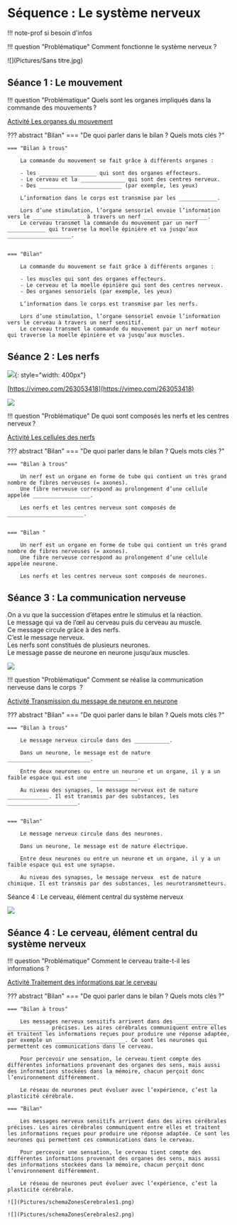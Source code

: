 # Séquence : Le système nerveux

!!! note-prof
    si besoin d'infos


!!! question "Problématique"
    Comment fonctionne le système nerveux ?

    

![](Pictures/Sans titre.jpg)

## Séance 1 : Le mouvement

!!! question "Problématique"
    Quels sont les organes impliqués dans la commande des mouvements ?

[Activité Les organes du mouvement](../organesMvt)




??? abstract "Bilan"
    === "De quoi parler dans le bilan ? Quels mots clés ?"


    === "Bilan à trous"

        La commande du mouvement se fait grâce à différents organes :
        
        - les __________________ qui sont des organes effecteurs.
        - Le cerveau et la ______________ qui sont des centres nerveux.
        - Des __________________________ (par exemple, les yeux)

        L’information dans le corps est transmise par les ____________.
        
        Lors d’une stimulation, l’organe sensoriel envoie l’information vers le ________________ à travers un nerf ____________________.
        Le cerveau transmet la commande du mouvement par un nerf ____________ qui traverse la moelle épinière et va jusqu’aux ____________________.


    === "Bilan"

        La commande du mouvement se fait grâce à différents organes :
        
        - les muscles qui sont des organes effecteurs.
        - Le cerveau et la moelle épinière qui sont des centres nerveux.
        - Des organes sensoriels (par exemple, les yeux)
        
        L’information dans le corps est transmise par les nerfs.
        
        Lors d’une stimulation, l’organe sensoriel envoie l’information vers le cerveau à travers un nerf sensitif.
        Le cerveau transmet la commande du mouvement par un nerf moteur qui traverse la moelle épinière et va jusqu’aux muscles.




## Séance 2 : Les nerfs

![](Pictures/systNervGrenouille.jpg){: style="width: 400px"}

[https://vimeo.com/263053418](https://vimeo.com/263053418)

![](Pictures/dessiSystNerveux.png)

!!! question "Problématique"
    De quoi sont composés les nerfs et les centres nerveux ?



[Activité Les cellules des nerfs](../nerfs)


??? abstract "Bilan"
    === "De quoi parler dans le bilan ? Quels mots clés ?"


    === "Bilan à trous"
        
        Un nerf est un organe en forme de tube qui contient un très grand nombre de fibres nerveuses (= axones).
        Une fibre nerveuse correspond au prolongement d’une cellule appelée __________________.

        Les nerfs et les centres nerveux sont composés de ________________________.
     

    === "Bilan "

        Un nerf est un organe en forme de tube qui contient un très grand nombre de fibres nerveuses (= axones).
        Une fibre nerveuse correspond au prolongement d’une cellule appelée neurone.

        Les nerfs et les centres nerveux sont composés de neurones.

## Séance 3 : La communication nerveuse

On a vu que la succession d’étapes entre le stimulus et la réaction.   
Le message qui va de l’œil au cerveau puis du cerveau au muscle.  
Ce message circule grâce à des nerfs.  
C’est le message nerveux.  
Les nerfs sont constitués de plusieurs neurones.  
Le message passe de neurone en neurone jusqu’aux muscles.

![](Pictures/schemaCommNerveuse.png)

!!! question "Problématique"
    Comment se réalise la communication nerveuse dans le corps  ?



[Activité Transmission du message de neurone en neurone](../commNerveuse)



??? abstract "Bilan"
    === "De quoi parler dans le bilan ? Quels mots clés ?"


    === "Bilan à trous"

        Le message nerveux circule dans des ___________.

        Dans un neurone, le message est de nature __________________________.

        Entre deux neurones ou entre un neurone et un organe, il y a un faible espace qui est une _______________.

        Au niveau des synapses, le message nerveux est de nature _____________. Il est transmis par des substances, les ______________________.


    === "Bilan"

        Le message nerveux circule dans des neurones.
        
        Dans un neurone, le message est de nature électrique.

        Entre deux neurones ou entre un neurone et un organe, il y a un faible espace qui est une synapse.

        Au niveau des synapses, le message nerveux  est de nature chimique. Il est transmis par des substances, les neurotransmetteurs.
        
Séance 4 : Le cerveau, élément central du système nerveux


![](Pictures/schemaSynapse.png)

## Séance 4 : Le cerveau, élément central du système nerveux


!!! question "Problématique"
    Comment le cerveau traite-t-il les informations ?



[Activité Traitement des informations par le cerveau](../cerveauInfos)



??? abstract "Bilan"
    === "De quoi parler dans le bilan ? Quels mots clés ?"


    === "Bilan à trous"
    
        Les messages nerveux sensitifs arrivent dans des _____________ _____________ précises. Les aires cérébrales communiquent entre elles et traitent les informations reçues pour produire une réponse adaptée, par exemple un ___________  _________. Ce sont les neurones qui permettent ces communications dans le cerveau.

        Pour percevoir une sensation, le cerveau tient compte des différentes informations provenant des organes des sens, mais aussi des informations stockées dans la mémoire, chacun perçoit donc l’environnement différemment.

        Le réseau de neurones peut évoluer avec l’expérience, c’est la plasticité cérébrale.

    === "Bilan"

        Les messages nerveux sensitifs arrivent dans des aires cérébrales précises. Les aires cérébrales communiquent entre elles et traitent les informations reçues pour produire une réponse adaptée. Ce sont les neurones qui permettent ces communications dans le cerveau.

        Pour percevoir une sensation, le cerveau tient compte des différentes informations provenant des organes des sens, mais aussi des informations stockées dans la mémoire, chacun perçoit donc l’environnement différemment.

        Le réseau de neurones peut évoluer avec l’expérience, c’est la plasticité cérébrale.

    ![](Pictures/schemaZonesCerebrales1.png)

    ![](Pictures/schemaZonesCerebrales2.png)
